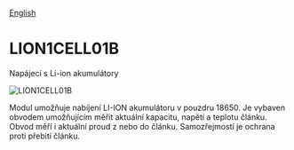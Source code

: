 
[English](./README.md)
<!--- module --->
# LION1CELL01B
<!--- Emodule --->

<!--- subtitle --->Napájecí s Li-ion akumulátory<!--- Esubtitle --->

![LION1CELL01B](/doc/img/LION1CELL01B_QRcode.png)

<!--- description --->Modul umožňuje nabíjení LI-ION akumulátoru v pouzdru 18650. Je vybaven obvodem umožňujícím měřit aktuální kapacitu, napětí a teplotu článku. Obvod měří i aktuální proud z nebo do článku. Samozřejmostí je ochrana proti přebití článku.<!--- Edescription --->
            